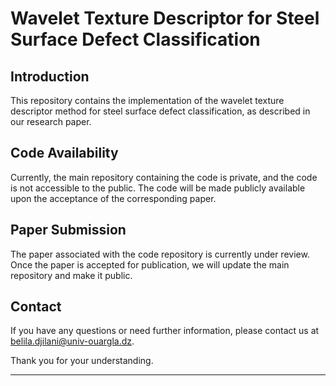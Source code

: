 # Wavelet Texture Descriptor for Steel Surface Defect Classification

## Introduction
This repository contains the implementation of the wavelet texture descriptor method for steel surface defect classification, as described in our research paper.

## Code Availability
Currently, the main repository containing the code is private, and the code is not accessible to the public. The code will be made publicly available upon the acceptance of the corresponding paper.

## Paper Submission
The paper associated with the code repository is currently under review. Once the paper is accepted for publication, we will update the main repository and make it public.

## Contact
If you have any questions or need further information, please contact us at belila.djilani@univ-ouargla.dz.

Thank you for your understanding.

---

